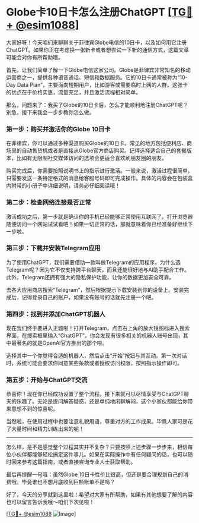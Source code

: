 # Globe卡10日卡怎么注册ChatGPT [[TG💪+ @esim1088](https://t.me/s/esim1088)]

大家好呀！今天咱们来聊聊关于菲律宾Globe电信的10日卡，以及如何用它注册ChatGPT。如果你正在考虑换一张新卡或者想尝试一下新的通信方式，这篇文章可能会对你有所帮助哦。

首先，让我们简单了解一下Globe电信这家公司。Globe是菲律宾非常知名的移动运营商之一，提供各种语音通话、短信和数据服务。它的10日卡通常被称为“10-Day Data Plan”，主要面向短期用户，比如游客或需要临时上网的人群。这张卡的优点在于价格实惠，流量充足，并且激活流程相对简单。

那么，问题来了：我买了Globe的10日卡后，怎么才能顺利地注册ChatGPT呢？别急，接下来我会一步步教你怎么做。

### 第一步：购买并激活你的Globe 10日卡

在菲律宾，你可以通过多种渠道购买Globe的10日卡。常见的地方包括便利店、商场里的自动售货机或者是直接从Globe官方商店购买。记得选择适合自己的套餐版本，比如有无限制社交媒体访问的选项会更适合喜欢刷朋友圈的朋友。

购买完成后，你需要按照说明书上的指示进行激活。一般来说，激活过程很简单，只需要发送一条特定格式的消息给客服号码即可完成操作。具体的内容会在包装盒内附带的小册子中详细说明，请务必仔细阅读哦！

### 第二步：检查网络连接是否正常

激活成功之后，第一步就是确认你的手机已经能够正常使用互联网了。打开浏览器随便访问一个网站试试看吧！如果一切正常的话，那就意味着你已经准备好继续下一步啦。

### 第三步：下载并安装Telegram应用

为了使用ChatGPT，我们需要借助一款叫做Telegram的应用程序。为什么选Telegram呢？因为它不仅支持跨平台聊天，而且还能很好地与AI助手配合工作。此外，Telegram还拥有强大的隐私保护功能，让你的数据更加安全可靠。

去各大应用商店搜索“Telegram”，然后根据提示下载安装到你的设备上。安装完成后，记得登录自己的账户，如果没有账号的话就先注册一个吧。

### 第四步：找到并添加ChatGPT机器人

现在我们终于要进入正题啦！打开Telegram，点击右上角的放大镜图标进入搜索界面，在搜索框里输入“ChatGPT”。你会发现有很多相关的机器人账号出现，其中最著名的就是OpenAI官方推出的那个啦。

选择其中一个你觉得合适的机器人，然后点击“开始”按钮与其互动。第一次对话时，系统可能会要求你同意某些条款或者授权访问权限，按照指示操作即可。

### 第五步：开始与ChatGPT交流

恭喜你！现在你已经成功设置了整个流程。接下来就可以尽情享受与ChatGPT聊天的乐趣了。无论是提问解答疑惑，还是单纯地闲聊解闷，这个小家伙都能给你带来意想不到的惊喜呢。

当然啦，在使用过程中也要注意礼貌用语，尊重对方的工作成果。毕竟人家可是花了大量时间和精力训练出来的呢！

---

怎么样，是不是感觉整个过程其实并不复杂？只要按照上述步骤一步步来，相信每位小伙伴都能够轻松搞定这件事儿。如果在实际操作中有任何疑问的话，也可以随时回来参考这篇指南，或者直接咨询专业人士获取帮助。

最后再提醒一句哦：虽然Globe 10日卡性价比很高，但还是要合理规划自己的消费哦。毕竟谁也不想月底收到巨额账单不是吗？

好了，今天的分享就到这里啦！希望对大家有所帮助，如果有其他想要了解的内容也可以留言告诉我哦～咱们下次见啦！

[[TG💪+ @esim1088](https://t.me/s/esim1088) ![Image](https://i.postimg.cc/4NQfJmqS/Snipaste-2025-05-13-00-14-12.png)]